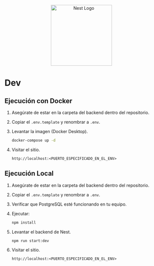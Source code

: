 <p align="center">
  <a href="http://nestjs.com/" target="blank"><img src="https://nestjs.com/img/logo-small.svg" width="200" alt="Nest Logo" /></a>
</p>

# Dev

## Ejecución con Docker

1. Asegúrate de estar en la carpeta del backend dentro del repositorio.
2. Copiar el `.env.template` y renombrar a `.env`.
3. Levantar la imagen (Docker Desktop).

   ```bash
   docker-compose up -d
   ```

4. Visitar el sitio.

   ```
   http://localhost:<PUERTO_ESPECIFICADO_EN_EL_ENV>
   ```

## Ejecución Local

1. Asegúrate de estar en la carpeta del backend dentro del repositorio.
2. Copiar el `.env.template` y renombrar a `.env`.
3. Verificar que PostgreSQL esté funcionando en tu equipo.
4. Ejecutar:

   ```bash
   npm install
   ```

5. Levantar el backend de Nest.

   ```bash
   npm run start:dev
   ```

6. Visitar el sitio.

   ```
   http://localhost:<PUERTO_ESPECIFICADO_EN_EL_ENV>
   ```
